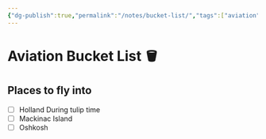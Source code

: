 ```yaml
---
{"dg-publish":true,"permalink":"/notes/bucket-list/","tags":["aviation","classnotes"]}
---
```



# Aviation Bucket List 🪣

## Places to fly into
- [ ] Holland During tulip time
- [ ] Mackinac Island
- [ ] Oshkosh
